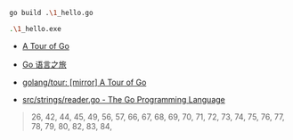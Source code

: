 

```bash
go build .\1_hello.go

.\1_hello.exe
```

- [A Tour of Go](https://tour.golang.org/welcome/1)
- [Go 语言之旅](https://tour.go-zh.org/welcome/1)

- [golang/tour: [mirror] A Tour of Go](https://github.com/golang/tour)

- [src/strings/reader.go - The Go Programming Language](https://golang.org/src/strings/reader.go)

> 26,
> 42, 44, 45, 49,
> 56, 57,
> 66, 67, 68, 69, 70, 71, 72, 73, 74, 75,
> 76, 77, 
> 78, 79, 80,
> 82,
> 83, 84,
